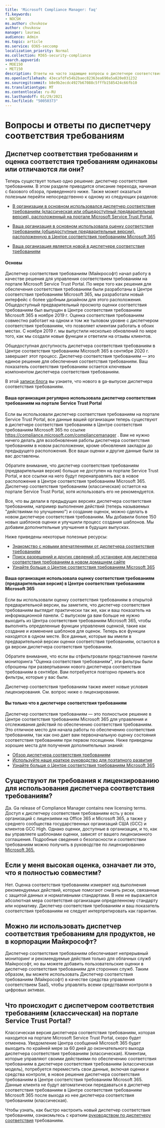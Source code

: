 ```yaml
---
title: 'Microsoft Compliance Manager: faq'
f1.keywords:
- NOCSH
ms.author: chvukosw
author: chvukosw
manager: laurawi
audience: Admin
ms.topic: article
ms.service: O365-seccomp
localization_priority: Normal
ms.collection: M365-security-compliance
search.appverid:
- MOE150
- MET150
description: Ответы на часто задающие вопросы о диспетчере соответствия требованиям (Майкрософт), который помогает организациям упростить и автоматизировать оценки рисков.
ms.openlocfilehash: 43ecafdfe54b2baec82363ea690a5a820e031232
ms.sourcegitcommit: b8e9b2ecdc4927b67088c5fffb1585424c66fb10
ms.translationtype: MT
ms.contentlocale: ru-RU
ms.lasthandoff: 01/29/2021
ms.locfileid: "50050373"
---
```

# <a name="compliance-manager-frequently-asked-questions"></a>Вопросы и ответы по диспетчеру соответствия требованиям

## <a name="is-compliance-manager-and-compliance-score-the-same-thing-or-are-they-different"></a>Диспетчер соответствия требованиям и оценка соответствия требованиям одинаковы или отличаются ли они?

Теперь существует только одно решение: диспетчер соответствия требованиям. В этом разделе приводится описание перехода, начиная с базового обзора, приведенного ниже. Также может оказаться полезным перейти непосредственно к одному из следующих разделов:

- [В организации в основном использовался диспетчер соответствия требованиям (классическая или общедоступный предварительная версия), расположенный на портале Microsoft Service Trust Portal.](#your-organization-regularly-used-compliance-manager-in-the-service-trust-portal)

- [Ваша организация в основном использовала оценку соответствия требованиям (общедоступные предварительные версии), расположенную в Центре соответствия требованиям Microsoft 365](#your-organization-used-compliance-score-public-preview-in-the-microsoft-365-compliance-center)

- [Ваша организация является новой в диспетчере соответствия требованиям](#youre-new-to-compliance-manager
)
#### <a name="the-basics"></a>Основы

Диспетчер соответствия требованиям (Майкрософт) начал работу в качестве решения для управления соответствием требованиям на портале Microsoft Service Trust Portal.  По мере того как решения для обеспечения соответствия требованиям были разработаны в Центре соответствия требованиям Microsoft 365, мы разработали новый интерфейс с более удобным дизайном для этого расположения. Общедоступный предварительный просмотр оценки соответствия требованиям был выпущен в Центре соответствия требованиям Microsoft 365 в ноябре 2019 г. Оценка соответствия требованиям совместно работает на одном и том же тыловом уровне с диспетчером соответствия требованиям, что позволяет клиентам работать в обоих местах. С ноября 2019 г. мы выпустили несколько обновлений по мере того, как мы создали новые функции и ответили на отзывы клиентов.

Общедоступная доступность диспетчера соответствия требованиям в Центре соответствия требованиям Microsoft 365 в сентябре 2020 г. завершает этот процесс. Диспетчер соответствия требованиям — это единое решение для обеспечения соответствия требованиям. Ваш показатель соответствия требованиям остается ключевым компонентом диспетчера соответствия требованиям.

В этой [записи блога](https://aka.ms/compliancemanager/GAblog) вы узнаете, что нового в ga-выпуске диспетчера соответствия требованиям.

#### <a name="your-organization-regularly-used-compliance-manager-in-the-service-trust-portal"></a>Ваша организация регулярно использовала диспетчер соответствия требованиям на портале Service Trust Portal

Если вы использовали диспетчер соответствия требованиям на портале Service Trust Portal, все данные вашей организации теперь существуют в диспетчере соответствия требованиям в Центре соответствия требованиям Microsoft 365 по ссылке https://compliance.microsoft.com/compliancemanager . Вам не нужно ничего делать для возобновления работы диспетчера соответствия требованиям в новом расположении, кроме обновления закладок до предыдущего расположения. Все ваши оценки и другие данные были за вас доставлены.

Обратите внимание, что диспетчер соответствия требованиям (предварительная версия) больше не доступен на портале Service Trust Portal, и все ссылки на него будут перенаправлять вас в новое расположение в Центре соответствия требованиям Microsoft 365. Диспетчер соответствия требованиям (классическая) остается на портале Service Trust Portal, хотя использовать его не рекомендуется.

Все, что вы делали в предыдущих версиях диспетчера соответствия требованиям, например выполнение действий (теперь называемых "действиями по улучшению") и создание оценок, можно сделать в новом диспетчере соответствия требованиям. Мы добавили более 150 новых шаблонов оценки и улучшили процесс создания шаблонов. Мы добавим дополнительные улучшения в будущих выпусках.

Ниже приведены некоторые полезные ресурсы:

- [Знакомство с новыми впечатлениями от диспетчера соответствия требованиям](compliance-manager-setup.md#understand-the-compliance-manager-dashboard)
- [Поиск разрешений и других сведений об установке для диспетчера соответствия требованиям в новом домашнем сайте](compliance-manager-setup.md#who-can-access-compliance-manager)
- [Узнайте больше о Центре соответствия требованиям Microsoft 365](microsoft-365-compliance-center.md)

#### <a name="your-organization-used-compliance-score-public-preview-in-the-microsoft-365-compliance-center"></a>Ваша организация использовала оценку соответствия требованиям (предварительная версия) в Центре соответствия требованиям Microsoft 365

Если вы использовали оценку соответствия требованиям в открытой предварительной версии, вы заметите, что диспетчер соответствия требованиям выглядит практически так же, как и ваш показатель на информационной панели. С выпуском ga вам больше не нужно выходить из Центра соответствия требованиям Microsoft 365, чтобы выполнять определенные функции управления оценкой, такие как создание и изменение шаблонов для оценок. Теперь все функции находятся в одном месте. Все данные, которые вы имели в предварительной версии оценки соответствия требованиям, остаются в ga версии диспетчера соответствия требованиям.

Обратите внимание, что если вы отфильтровали представление панели мониторинга "Оценка соответствия требованиям", эти фильтры были сброшены при развертывании нового диспетчера соответствия требованиям в сентябре. Вам потребуется повторно приметь все фильтры, которые у вас были.

Диспетчер соответствия требованиям также имеет новые условия лицензирования. См. вопрос ниже о лицензировании.

#### <a name="youre-new-to-compliance-manager"></a>Вы только что в диспетчере соответствия требованиям

Диспетчер соответствия требованиям — это полностьюе решение в Центре соответствия требованиям Microsoft 365 для управления и отслеживания действий по обеспечению соответствия требованиям. Это отличное место для начала работы по обеспечению соответствия требованиям, так как оно дает вам первоначальную оценку состояния соответствия требованиям при первом посещении. Ниже приведены хорошие места для получения дополнительных знаний:

- [Обзор диспетчера соответствия требованиям](compliance-manager.md)
- [Используйте наше краткое руководство для поэтапного развития](compliance-manager-quickstart.md)
- [Узнайте больше о Центре соответствия требованиям Microsoft 365](microsoft-365-compliance-center.md)

## <a name="are-there-licensing-requirements-for-using-compliance-manager"></a>Существуют ли требования к лицензированию для использования диспетчера соответствия требованиям?

Да. Ga release of Compliance Manager contains new licensing terms. Доступ к диспетчеру соответствия требованиям есть у всех организаций с лицензиями на Office 365 и Microsoft 365, а также у среднего сообщества государственных организаций США (GCC) и клиентов GCC High. Однако оценки, доступные в организации, и то, как вы управляете шаблонами оценки, зависят от вашего лицензионного соглашения. Подробные сведения о безопасности и соответствии требованиям можно получить в руководстве по лицензированию [Microsoft 365.](https://go.microsoft.com/fwlink/?linkid=2132371)

## <a name="if-i-have-a-high-score-does-it-mean-im-fully-compliant"></a>Если у меня высокая оценка, означает ли это, что я полностью совместим?

Нет. Оценка соответствия требованиям измеряет ход выполнения рекомендуемых действий, которые помогают снизить риски, связанные с защитой данных и нормативными стандартами. В нем не выражается абсолютная мера соответствия организации определенному стандарту или нормативу. Диспетчер соответствия требованиям и ваш показатель соответствия требованиям не следует интерпретировать как гарантии.

## <a name="can-i-use-compliance-manager-for-non-microsoft-products"></a>Можно ли использовать диспетчер соответствия требованиям для продуктов, не в корпорации Майкрософт?

Диспетчер соответствия требованиям обеспечивает непрерывный мониторинг и рекомендуемые действия только для облачных служб Майкрософт, но вы можете добавить пользовательские оценки в диспетчер соответствия требованиям для сторонних служб. Таким образом, вы можете использовать Диспетчер соответствия требованиям (Майкрософт) в качестве средства управления соответствием SaaS, чтобы управлять всеми средствами контроля в цифровых активах.

## <a name="whats-happening-to-compliance-manager-classic-in-the-service-trust-portal"></a>Что происходит с диспетчером соответствия требованиям (классическая) на портале Service Trust Portal?

Классическая версия диспетчера соответствия требованиям, которая находится на портале Microsoft Service Trust Portal, скоро будет отменена. Уведомление Центра сообщений Microsoft 365 будет выходить по крайней мере за 60 дней до окончательного выхода диспетчера соответствия требованиям (классическая). Клиентам, которые управляют своими действиями по обеспечению соответствия требованиям в диспетчере соответствия требованиям (классическая модель), потребуется переместить свои данные, включая оценки и средства контроля, в новое решение диспетчера соответствия требованиям в Центре соответствия требованиям Microsoft 365. Данные клиента не будут автоматически передаваться в диспетчер соответствия требованиям в Центре соответствия требованиям Microsoft 365 после выхода из нее диспетчера соответствия требованиям (классическая).

Чтобы узнать, как быстро настроить новый диспетчер соответствия требованиям, ознакомьтесь с кратким [руководством по диспетчеру соответствия](compliance-manager-quickstart.md) требованиям.